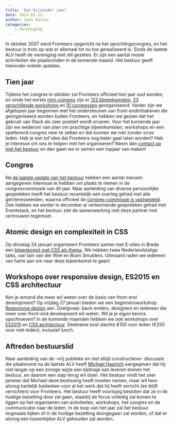 ```yaml
---
title: 'Een bijzonder jaar'
date: 2017-01-12
author: Jaco Koster
categories:
    - Vereniging
---
```


In oktober 2007 werd Fronteers opgericht na het oprichtingscongres, en het bestuur is trots op wat er allemaal tot nu toe gerealiseerd is. Sinds de laatste ALV heeft de vereniging niet stil gezeten. Er zijn een aantal mooie activiteiten die plaatsvinden in de komende maand. Het bestuur geeft hieronder enkele updates.

## Tien jaar

Tijdens het congres in oktober zal Fronteers officieel tien jaar oud worden, en sinds het eerste [mini-congres](/nl/activiteiten/2007/oprichtingscongres) zijn er [122 bijeenkomsten](https://fronteers.nl/bijeenkomsten), [23 verschillende workshops](https://fronteers.nl/workshops) en [10 congressen](https://fronteers.nl/congres) georganiseerd. Verder zijn we afgelopen jaar begonnen met het ondersteunen van front-endinitiatieven die georganiseerd worden buiten Fronteers, en hebben we gezien dat het gebruik van Slack als zeer positief wordt ervaren. Voor het komende jaar zijn we wederom van plan om prachtige bijeenkomsten, workshops en een spetterend congres neer te zetten en dat kunnen we niet zonder onze leden. Heb je een tof idee dat Fronteers nog beter gaat laten worden? Heb je interesse om ons te helpen met het organiseren? Neem dan [contact op met het bestuur](/nl/vereniging/contact/) en dan gaan we er samen een topjaar van maken!

## Congres

Na [de laatste update van het bestuur](/nl/blog/2016/11/wijzigingen-na-alv) hebben een aantal mensen aangegeven interesse te hebben om plaats te nemen in de congrescommissie van dit jaar. Naar aanleiding van diverse persoonlijke gesprekken heeft het bestuur recentelijk een overleg gehad met alle geïnteresseerden, waarna officieel de [congres-commissie is vastgesteld](/nl/vereniging/commissies/congres). Ook hebben we eerder in december al verkennende gesprekken gehad met Eventstack, en het bestuur ziet de samenwerking met deze partner met vertrouwen tegemoet.

## Atomic design en complexiteit in CSS

Op dinsdag 24 januari organiseert Fronteers samen met E-sites in Breda een [bijeenkomst met CSS als thema](/nl/activiteiten/2017/meetup-januari-e-sites). We hebben twee Nederlandstalige talks, van Iain van der Wiel en Bram Smulders. Uiteraard raden we iedereen van harte aan om naar deze bijeenkomst te gaan!

## Workshops over responsive design, ES2015 en CSS architectuur

Ken je iemand die meer wil weten over de basis van front-end development? Op vrijdag 27 januari bieden we een beginnersworkshop [Responsive design](/workshops/responsive-design-frances-de-waal) aan. Doelgroep: back-enders, designers en iedereen die meer over front-end development wil weten. Wil je je _eigen_ kennis opschroeven? In de komende maanden hebben we ook workshops over [ES2015](/workshops/es2015-chiel-kunkels) en [CSS architectuur](/workshops/that-mess-called-css-door-hans-grimm). Deelname kost slechts €150 voor leden (€250 voor niet-leden), inclusief lunch.

## Aftreden bestuurslid

Naar aanleiding van de –vrij publieke en niet altijd constructieve– discussie die plaatsvond na de laatste ALV heeft [Michael Hastrich](/nl/blog/2016/11/wijzigingen-na-alv) aangegeven dat hij niet langer op een zinnige wijze een bijdrage kan leveren binnen het bestuur, en daarom een stap terug wil doen. Het bestuur vindt het zeer jammer dat Michael deze beslissing heeft moeten nemen, maar wil hem alsnog hartelijk bedanken voor al het werk dat hij heeft verricht (en blijft verrichten) voor Fronteers. Het bestuur heeft voorlopig besloten dat ze in de huidige bezetting door zal gaan, waarbij de focus volledig zal komen te liggen op het organiseren van activiteiten, workshops, het congres en de communicatie naar de leden. In de loop van het jaar zal het bestuur nogmaals kijken of in de huidige bezetting doorgegaan zal worden, of dat er alsnog een tussentijdse ALV gehouden zal worden.
